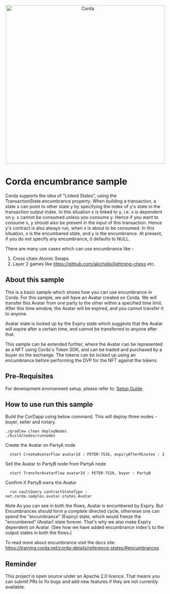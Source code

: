 <p align="center">
    <img src="https://www.corda.net/wp-content/uploads/2016/11/fg005_corda_b.png" alt="Corda" width="500">
</p>

# Corda encumbrance sample

Corda supports the idea of "Linked States", using the TransactionState.encumbrance property. When building a transaction, a state x can 
point to other state y by specifying the index of y's state in the transaction output index. 
In this situation x is linked to y, i.e. x is dependent on y. x cannot be consumed unless you consume y.
Hence if you want to consume x, y should also be present in the input of this transaction.
Hence y's contract is also always run, when x is about to be consumed. 
In this situation, x is the encumbered state, and y is the encumbrance.
At present, if you do not specify any encumbrance, it defaults to NULL. 

There are many use cases which can use encumbrance like -
1. Cross chain Atomic Swaps
2. Layer 2 games like https://github.com/akichidis/lightning-chess etc.

## About this sample

This is a basic sample which shows how you can use encumbrance in Corda. For this sample, we will have an Avatar
created on Corda. We will transfer this Avatar from one party to the other within a specified time limit.
After this time window, the Avatar will be expired, and you cannot transfer it to anyone. 

Avatar state is locked up by the Expiry state which suggests that the Avatar will expire after a certain time, 
and cannot be transferred to anyone after that.

This sample can be extended further, where the Avatar can be represented as a NFT using Corda's Token SDK, and 
can be traded and purchased by a buyer on the exchange. The tokens can be locked up using an encumbrance before 
performing the DVP for the NFT against the tokens.

## Pre-Requisites
For development environment setup, please refer to: [Setup Guide](https://docs.r3.com/en/platform/corda/4.10/community/getting-set-up.html).

## How to use run this sample

Build the CorDapp using below command. This will deploy three nodes - buyer, seller and notary.
   
    ./gradlew clean deployNodes
    ./build/nodes/runnodes


Create the Avatar on PartyA node

      start CreateAvatarFlow avatarId : PETER-7526, expiryAfterMinutes : 3

Sell the Avatar to PartyB node from PartyA node

      start TransferAvatarFlow avatarId : PETER-7526, buyer : PartyB

Confirm if PartyB owns the Avatar

      run vaultQuery contractStateType : net.corda.samples.avatar.states.Avatar

Note
As you can see in both the flows, Avatar is encumbered by Expiry. But Encumbrances should form a complete directed cycle, 
otherwise one can spend the "encumbrance" (Expiry) state, which would freeze the "encumbered" (Avatar) state forever.
That's why we also make Expiry dependent on Avatar. (See how we have added encumbrance index's to the output states in 
both the flows.)

To read more about encumbrance visit the docs site. https://training.corda.net/corda-details/reference-states/#encumbrances

## Reminder

This project is open source under an Apache 2.0 licence. That means you
can submit PRs to fix bugs and add new features if they are not currently
available.